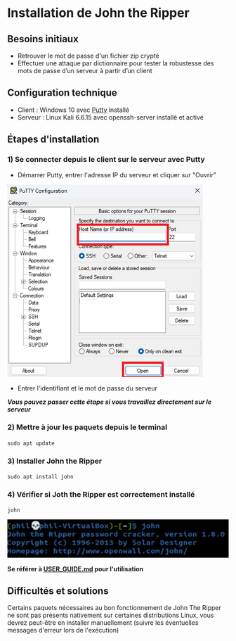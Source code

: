 # Installation de John the Ripper

## Besoins initiaux

- Retrouver le mot de passe d'un fichier zip crypté
- Effectuer une attaque par dictionnaire pour tester la robustesse des mots de passe d’un serveur à partir d’un client
 
## Configuration technique

- Client : Windows 10 avec [Putty](https://www.putty.org/) installé
- Serveur : Linux Kali 6.6.15 avec openssh-server installé et activé
 
## Étapes d'installation

### 1) Se connecter depuis le client sur le serveur avec Putty
   
- Démarrer Putty, entrer l'adresse IP du serveur et cliquer sur "Ouvrir"

![Putty](https://github.com/WildCodeSchool/tssr-2405-p1-g1-Jhon/blob/main/images/Putty.png)

- Entrer l'identifiant et le mot de passe du serveur

***Vous pouvez passer cette étape si vous travaillez directement sur le serveur***

### 2) Mettre à jour les paquets depuis le terminal

  `sudo apt update`

### 3) Installer John the Ripper

  `sudo apt install john`


### 4) Vérifier si Joth the Ripper est correctement installé

  `john`

![Good install](https://github.com/WildCodeSchool/tssr-2405-p1-g1-Jhon/blob/main/images/success.png)


**Se référer à [USER_GUIDE.md](https://github.com/WildCodeSchool/tssr-2405-p1-g1-Jhon/blob/main/USER_GUIDE.md) pour l'utilisation**


## Difficultés et solutions
Certains paquets nécessaires au bon fonctionnement de John The Ripper ne sont pas présents nativement sur certaines distributions Linux, vous devrez peut-être en installer manuellement (suivre les éventuelles messages d'erreur lors de l'exécution)
